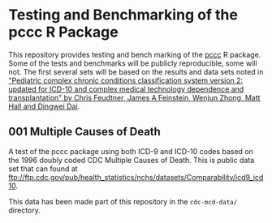 # Testing and Benchmarking of the pccc R Package

This repository provides testing and bench marking of the
[pccc](https://github.com/dewittpe/pccc) R package.  Some of the tests and
benchmarks will be publicly reproducible, some will not.  The first several
sets will be based on the results and data sets noted in 
["Pediatric complex chronic conditions classification system version
2: updated for ICD-10 and complex medical technology dependence and
transplantation" by Chris Feudtner, James A Feinstein, Wenjun Zhong, Matt Hall
and Dingwei Dai](http://bmcpediatr.biomedcentral.com/articles/10.1186/1471-2431-14-199).


## 001 Multiple Causes of Death

A test of the pccc package using both ICD-9 and ICD-10 codes based on the 1996
doubly coded CDC Multiple Causes of Death.  This is public data set that can
found at ftp://ftp.cdc.gov/pub/health_statistics/nchs/datasets/Comparability/icd9_icd10.

This data has been made part of this repository in the `cdc-mcd-data/` directory.


